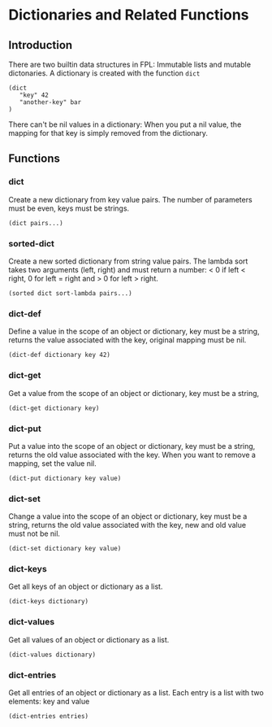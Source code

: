 # Dictionaries and Related Functions

## Introduction

There are two builtin data structures in FPL: Immutable lists and mutable dictonaries. 
A dictionary is created with the function `dict`  

```
(dict
   "key" 42
   "another-key" bar
)
```

There can't be nil values in a dictionary: When you put a nil value, the mapping for that key is simply
removed from the dictionary. 

## Functions

### dict

Create a new dictionary from key value pairs. The number of parameters must be even, keys must be strings.

```
(dict pairs...)
```



### sorted-dict

Create a new sorted dictionary from string value pairs.
The lambda sort takes two arguments (left, right) and must return a number:
< 0 if left < right, 0 for left = right and > 0 for left > right.

```
(sorted dict sort-lambda pairs...)
```

### dict-def

Define a value in the scope of an object or dictionary, key must be a string,
returns the value associated with the key, original mapping must be nil.

```
(dict-def dictionary key 42)
```

### dict-get

Get a value from the scope of an object or dictionary, key must be a string,

```
(dict-get dictionary key)
```

### dict-put

Put a value into the scope of an object or dictionary, key must be a string,
returns the old value associated with the key. When you want to remove a mapping, 
set the value nil.

```
(dict-put dictionary key value)
```

### dict-set

Change a value into the scope of an object or dictionary, key must be a string,
returns the old value associated with the key, new and old value must not be nil.

```
(dict-set dictionary key value)
```

### dict-keys

Get all keys of an object or dictionary as a list.

```
(dict-keys dictionary)
```

### dict-values

Get all values of an object or dictionary as a list.

```
(dict-values dictionary)
```

### dict-entries

Get all entries of an object or dictionary as a list. Each entry is a list with two elements: key and value

```
(dict-entries entries)
```
